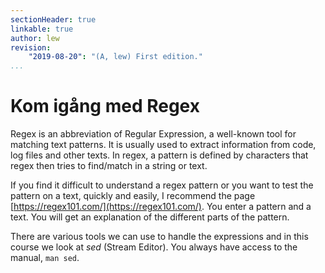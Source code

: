 ```yaml
---
sectionHeader: true
linkable: true
author: lew
revision:
    "2019-08-20": "(A, lew) First edition."
...
```

Kom igång med Regex
=======================

Regex is an abbreviation of Regular Expression, a well-known tool for matching text patterns. It is usually used to extract information from code, log files and other texts.
In regex, a pattern is defined by characters that regex then tries to find/match in a string or text.

If you find it difficult to understand a regex pattern or you want to test the pattern on a text, quickly and easily, I recommend the page [https://regex101.com/](https://regex101.com/). You enter a pattern and a text. You will get an explanation of the different parts of the pattern.

There are various tools we can use to handle the expressions and in this course we look at *sed* (Stream Editor). You always have access to the manual, `man sed`.
